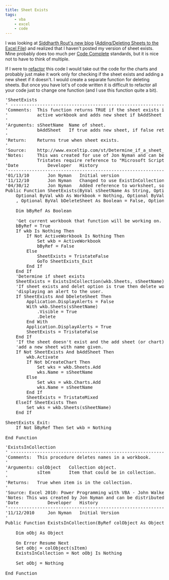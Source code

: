 ```yaml
---
title: Sheet Exists
tags:
    - vba
    - excel
    - code
---
```


I was looking at <a href="http://www.siddharthrout.com">Siddharth Rout's new blog</a> (<a href="http://www.siddharthrout.com/2012/09/10/addingdeleting-sheets-to-the-excel-file/">Adding/Deleting Sheets to the Excel File</a>) and realized that I haven't posted my version of sheet exists. Mine probably does too much per <a href="http://www.amazon.com/Code-Complete-Practical-Handbook-Construction/dp/0735619670/ref=sr_1_1?ie=UTF8&qid=1347565033&sr=8-1&keywords=code+complete">Code Complete</a> standards, but it is nice not to have to think of multiple.

If I were to <a href="http://en.wikipedia.org/wiki/Refactor">refactor</a> this code I would take out the code for the charts and probably just make it work only for checking if the sheet exists and adding a new sheet if it doesn't. I would create a separate function for deleting sheets. But once you have lot's of code written it is difficult to refactor all your code just to change one function (and I use this function quite a bit).

<pre lang="VB">'SheetExists
' --------------------------------------------------------------
'Comments:  This function returns TRUE if the sheet exists in the
'           active workbook and adds new sheet if bAddSheet is true.
'
'Arguments: sSheetName  Name of sheet.
'           bAddSheet   If true adds new sheet, if false returns false.
'
'Return:    Returns true when sheet exists.
'
'Source:    http://www.exceltip.com/st/Determine_if_a_sheet_exists_in_a_workbook_using_VBA_in_Microsoft_Excel/485.html
'Notes:     This was created for use of Jon Nyman and can be distributed by Paciolan.
'           Tristates require reference to "Microsoft Scripting Runtime"
'Date           Developer   History
'--------------------------------------------------------------
'01/13/10       Jon Nyman   Initial version
'11/12/10       Jon Nyman   Changed to use ExistInCollection function, changed all to byref for increased speed.
'04/30/12       Jon Nyman   Added reference to worksheet, so no need to add it later!
Public Function SheetExists(ByVal sSheetName As String, Optional ByVal bAddSheet As Boolean = False, _
    Optional ByVal wkb As Workbook = Nothing, Optional ByVal bCreateChart As Boolean = False _
    , Optional ByVal bDeleteSheet As Boolean = False, Optional ByRef wks As Object) As Tristate
    
    Dim bByRef As Boolean
    
    'Get current workbook that function will be working on.
    bByRef = True
    If wkb Is Nothing Then
        If Not ActiveWorkbook Is Nothing Then
            Set wkb = ActiveWorkbook
            bByRef = False
        Else
            SheetExists = TristateFalse
            GoTo SheetExists_Exit
        End If
    End If
    'Determine if sheet exists
    SheetExists = ExistsInCollection(wkb.Sheets, sSheetName)
    'If sheet exists and delet option is true then delete worksheet without
    'displaying an alert to the user.
    If SheetExists And bDeleteSheet Then
        Application.DisplayAlerts = False
        With wkb.Sheets(sSheetName)
            .Visible = True
            .Delete
        End With
        Application.DisplayAlerts = True
        SheetExists = TristateFalse
    End If
    'If the sheet doesn't exist and the add sheet (or chart) option is checked then
    'add a new sheet with name given.
    If Not SheetExists And bAddSheet Then
        wkb.Activate
        If Not bCreateChart Then
            Set wks = wkb.Sheets.Add
            wks.Name = sSheetName
        Else
            Set wks = wkb.Charts.Add
            wks.Name = sSheetName
        End If
        SheetExists = TristateMixed
    ElseIf SheetExists Then
        Set wks = wkb.Sheets(sSheetName)
    End If
    
SheetExists_Exit:
    If Not bByRef Then Set wkb = Nothing
    
End Function</pre>

<pre lang="VB">'ExistsInCollection
' --------------------------------------------------------------
'Comments:  This procedure deletes names in a workbook.
'
'Arguments: colObject   Collection object.
'           sItem       Item that could be in collection.
'
'Returns:   True when item is in the collection.
'
'Source: Excel 2010: Power Programming with VBA - John Walkenbach - pg. 367
'Notes: This was created by Jon Nyman and can be distributed by Paciolan.
'Date           Developer   History
'--------------------------------------------------------------
'11/12/2010     Jon Nyman   Initial Version
'
Public Function ExistsInCollection(ByRef colObject As Object, ByRef sItem As String) As Boolean

    Dim oObj As Object

    On Error Resume Next
    Set oObj = colObject(sItem)
    ExistsInCollection = Not oObj Is Nothing

    Set oObj = Nothing

End Function</pre>
